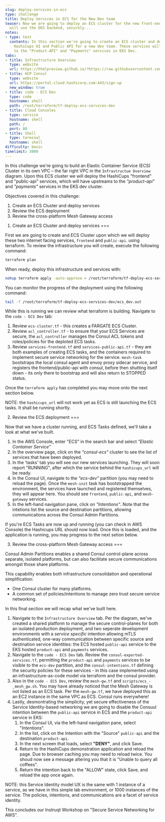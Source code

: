 ```yaml
---
slug: deploy-services-in-ecs
type: challenge
title: Deploy Services in ECS for the New Dev team
teaser: Now we are going to deploy an ECS cluster for the new front-end team, which
  will use the EKS backend, securely...
notes:
- type: text
  contents: In this section we're going to create an ECS cluster and deploy only the
    HashiCups UI and Public API for a new dev team. These services will securely connect
    to the "Product-API" and "Payments" services in EKS Dev.
tabs:
- title: Infrastructure Overview
  type: website
  url: https://htmlpreview.github.io/?https://raw.githubusercontent.com/hashicorp/field-workshops-consul/master/instruqt-tracks/secure-service-networking-for-aws/assets/images/ssn4aws-infra-overview.html
- title: HCP Consul
  type: website
  url: https://portal.cloud.hashicorp.com:443/sign-up
  new_window: true
- title: code - ECS Dev
  type: code
  hostname: shell
  path: /root/terraform/tf-deploy-ecs-services-dev
- title: Cloud Consoles
  type: service
  hostname: shell
  path: /
  port: 80
- title: Shell
  type: terminal
  hostname: shell
difficulty: basic
timelimit: 3000
---
```

In this challenge we're going to build an Elastic Container Service (ECS) Cluster in its own VPC – the far right VPC in the `Infrastructue Overview` diagram. Upon this ECS cluster we will deploy the HashiCups "frontend" and "public-api" services, which will have upstreams to the *"product-api"* and *"payments"* services in the EKS dev cluster.

Objectives covered in this challenge:
1. Create an ECS Cluster and deploy services
2. Review the ECS deployment
3. Review the cross-platform Mesh Gateway access


1) Create an ECS Cluster and deploy services
===

First we are going to create and ECS Cluster upon which we will deploy these two internet facing services, `frontend` and `public-api`. using terraform. To review the infrastructure you will create, execute the following command:

```sh
terraform plan
```

When ready, deploy this infrastructure and services with:

```sh
nohup terraform apply -auto-approve > /root/terraform/tf-deploy-ecs-services-dev/ecs_dev.out &
```

You can monitor the progress of the deployment using the following command:

```sh
tail -f /root/terraform/tf-deploy-ecs-services-dev/ecs_dev.out
```

While this is running we can review what terraform is building. Navigate to the `code - ECS Dev` tab:
1. Review `ecs-cluster.tf` - this creates a FARGATE ECS Cluster.
2. Review `acl_controller.tf` - to ensure that your ECS Services are secure, the `acl_controller` manages the Consul ACL tokens and roles/policies for the deploted ECS tasks.
3. Review `services-frontend.tf` and `services-public-api.tf` - they are both examples of creating ECS tasks, and the containers required to implement secure service networking for the service. `mesh-task` bootstraps the local consul agent and envoy proxy sidecar service, and registers the frontend/public-api with consul, before then shutting itself down - its only there to bootstrap and will also return to STOPPED status.

Once the `terraform apply` has completed you may move onto the next section below.

NOTE: the `hashicups_url` will not work yet as ECS is still launching the ECS tasks. It shall be running shortly.

2) Review the ECS deployment
===

Now that we have a cluster running, and ECS Tasks defined, we'll take a look at what we've built.

1. In the AWS Console, enter "ECS" in the search bar and select *"Elastic Container Service"*
2. In the overview page, click on the *"consul-ecs"* cluster to see the list of services that have been deployed.
3. In the 'tasks' tab you will see our new services launching. They will soon report "RUNNING", after which the service behind the `hashicups_url` will be ready.
4. In the Consul UI, navigate to the *"ecs-dev"* partition (you may need to reload the page). Once the `mesh-init` task has bootstrapped the environment, the services have launched and registered themselves, they will appear here. You should see `frontend`, `public-api`, and `mesh-gateway` services.
5. In the left-hand navigation pane, click on *"Intentions"*. Note that the intetions list the source and destination partitions, allowing communications across the Consul Admin Partitions.

If you're ECS Tasks are now up and running (you can check in AWS Console) the Hashicups URL should now load. Once this is loaded, and the application is running, you may progress to the next setion below.

3) Review the cross-platform Mesh Gateway access
===

Consul Admin Partitions enables a shared Consul control-plane across separate, isolated platforms, but can also facilitate secure communications amongst those share platforms.

This capability enables both infrastructure consolidation and operational simplification:
* One Consul cluster for many platforms.
* A common set of policies/intentions to manage zero trust secure service networking.

In this final section we will recap what we've built here.

1. Navigate to the `Infrastructure Overview` tab. Per the diagram, we've created a shared platform to manage the secure control-planes for both an isolated production deployment, and two seperate development environments with a *service specific* intention allowing mTLS authenticated, one-way communication between specific source and destination service identities: the ECS hosted `public-api` service to the EKS hosted `product-api` and `payments` services.
2. Navigate to the `code - ECS Dev` tab. Review the `consul-exported-services.tf`, permitting the `product-api` and `payments` services to be visible to the `ecs-dev` partition, and the `consul-intentions.tf` defining the security policies for these services - in this case implemented using an infrastructure-as-code model via terraform and the consul provider.
3. Also in the `code - ECS Dev`, review the `mesh-gw.tf` and `scripts/ecs_-_mesh_gw.sh`. You may have already noticed that the Mesh Gateway is not listed as an ECS task. Per the `mesh-gw.tf`, we have deployed this as an EC2 instance in the same VPC as ECS. Consul runs everywhere!
4. Lastly, desmontrating the simplicity, yet secure effectiveness of the Service Identity-based networking we are going to disable the Consuul intention between the `public-api` service in ECS and the `product-api` service in EKS:
   1. In the Consul UI, via the left-hand navigation pane, select "*Intentions*".
   2. In the list, click on the Intention with the "Source" `public-api` and the destination `product-api`.
   3. In the next screen that loads, select **"DENY"**, and click Save.
   4. Return to the HashiCups demonstration application and reload the page. Due to browser caching you may need to reload twice. You shoud now see a message altering you that it is "Unable to query all coffees".
   5. Return the intention back to the "ALLOW" state, click Save, and reload the app once again.

NOTE: this Service Identity model UX is the same with 1 instance of a service, as we have in this simple lab environment, or 1000 instances of the service. The policies, intentions, and communications are a facet of service identity.


This concludes our Instruqt Workshop on "Secure Service Networking for AWS".